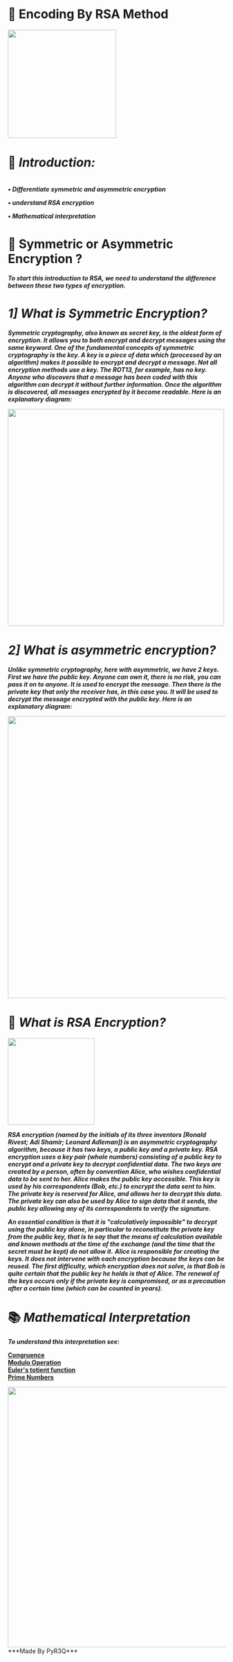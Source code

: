 # 🔑 Encoding By RSA Method

<img src="https://image.flaticon.com/icons/png/512/2092/2092480.png" width="250">

# 📝 ***Introduction:***

<br>***• Differentiate symmetric and asymmetric encryption***

***• understand RSA encryption***

***• Mathematical interpretation***

# 🔎 Symmetric or Asymmetric Encryption ? 

***To start this introduction to RSA, we need to understand the difference between these two types of encryption.***

# ***1] What is Symmetric Encryption?***

***Symmetric cryptography, also known as secret key, is the oldest form of encryption. It allows you to both encrypt and decrypt messages using the same keyword. One of the fundamental concepts of symmetric cryptography is the key. A key is a piece of data which (processed by an algorithm) makes it possible to encrypt and decrypt a message. Not all encryption methods use a key. The ROT13, for example, has no key. Anyone who discovers that a message has been coded with this algorithm can decrypt it without further information. Once the algorithm is discovered, all messages encrypted by it become readable. Here is an explanatory diagram:***

<img src="https://www.ibm.com/support/knowledgecenter/SSB23S_1.1.0.13/gtps7/ssldig01.gif" width="500">

# ***2] What is asymmetric encryption?***

***Unlike symmetric cryptography, here with asymmetric, we have 2 keys.***
***First we have the public key. Anyone can own it, there is no risk, you can pass it on to anyone. It is used to encrypt the message. Then there is the private key that only the receiver has, in this case you. It will be used to decrypt the message encrypted with the public key. Here is an explanatory diagram:***

<img src="https://upload.wikimedia.org/wikipedia/commons/thumb/4/40/Chiffrement_asym%C3%A9trique.jpg/661px-Chiffrement_asym%C3%A9trique.jpg" width="650">

# 🔐 *What is RSA Encryption?*

<img src="https://image.flaticon.com/icons/png/512/2092/2092570.png" width="200">

***RSA encryption (named by the initials of its three inventors [Ronald Rivest; Adi Shamir; Leonard Adleman]) is an asymmetric cryptography algorithm, because it has two keys, a public key and a private key.***
***RSA encryption uses a key pair (whole numbers) consisting of a public key to encrypt and a private key to decrypt confidential data. The two keys are created by a person, often by convention Alice, who wishes confidential data to be sent to her. Alice makes the public key accessible. This key is used by his correspondents (Bob, etc.) to encrypt the data sent to him. The private key is reserved for Alice, and allows her to decrypt this data. The private key can also be used by Alice to sign data that it sends, the public key allowing any of its correspondents to verify the signature.***

***An essential condition is that it is "calculatively impossible" to decrypt using the public key alone, in particular to reconstitute the private key from the public key, that is to say that the means of calculation available and known methods at the time of the exchange (and the time that the secret must be kept) do not allow it.***
***Alice is responsible for creating the keys. It does not intervene with each encryption because the keys can be reused. The first difficulty, which encryption does not solve, is that Bob is quite certain that the public key he holds is that of Alice. The renewal of the keys occurs only if the private key is compromised, or as a precaution after a certain time (which can be counted in years).***

# 📚 *Mathematical Interpretation*
***To understand this interpretation see:***


<a href="https://en.wikipedia.org/wiki/Congruence">**Congruence**</a><br>
<a href="https://en.wikipedia.org/wiki/Modulo_operation">**Modulo Operation**</a><br>
<a href="https://en.wikipedia.org/wiki/Euler%27s_totient_function">**Euler's totient function**</a><br>
<a href="https://en.wikipedia.org/wiki/Prime_number">**Prime Numbers**</a>

<img src="https://i.ytimg.com/vi/-jSX9fNJiN8/maxresdefault.jpg" width="600">
***Made By PyR3Q***
